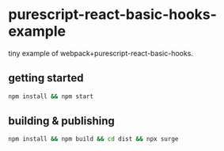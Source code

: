 # purescript-react-basic-hooks-example

tiny example of webpack+purescript-react-basic-hooks.

## getting started

```bash
npm install && npm start
```

## building & publishing

```bash
npm install && npm build && cd dist && npx surge
```